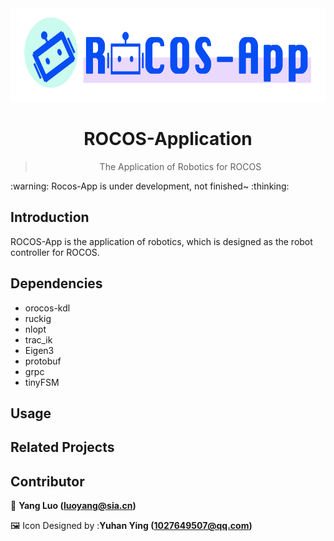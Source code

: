 <!--
 Copyright (c) 2021 'Yang Luo, luoyang@sia.cn'

 This software is released under the MIT License.
 https://opensource.org/licenses/MIT
-->

<div align="center">
  <img src="./rocos-app.png" alt="" height="150">
  <h1>ROCOS-Application</h1>
  <blockquote>The Application of Robotics for ROCOS </blockquote>
</div>
:warning: Rocos-App is under development, not finished~ :thinking:

## Introduction

ROCOS-App is the application of robotics, which is designed as the robot controller for ROCOS. 



## Dependencies

- orocos-kdl
- ruckig
- nlopt
- trac_ik
- Eigen3
- protobuf
- grpc
- tinyFSM



## Usage





## Related Projects



## Contributor

:bust_in_silhouette: **Yang Luo (luoyang@sia.cn)**

:framed_picture: Icon Designed by :**Yuhan Ying (1027649507@qq.com)**